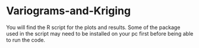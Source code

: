 # Variograms-and-Kriging

You will find the R script for the plots and results. Some of the package used in the script may need to be installed on your pc first before being able to run the code.
